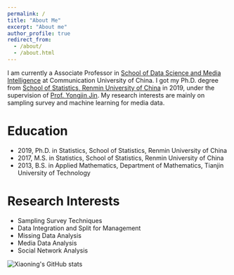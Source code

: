 ```yaml
---
permalink: /
title: "About Me"
excerpt: "About me"
author_profile: true
redirect_from: 
  - /about/
  - /about.html
---
```



I am currently a Associate Professor in [School of Data Science and Media Intelligence](http://dsmi.cuc.edu.cn/main.htm) at Communication University of China. I got my Ph.D. degree from [School of Statistics, Renmin University of China](http://stat.ruc.edu.cn/) in 2019, under the supervision of [Prof. Yongjin Jin](http://stat.ruc.edu.cn/teacher_more.php?id=119&cid=25). My research interests are mainly on sampling survey and machine learning for media data. 


# Education

- 2019, Ph.D. in Statistics, School of Statistics, Renmin University of China
- 2017, M.S. in Statistics, School of Statistics, Renmin University of China
- 2013, B.S. in Applied Mathematics, Department of Mathematics, Tianjin University of Technology

# Research Interests

- Sampling Survey Techniques
- Data Integration and Split for Management
- Missing Data Analysis
- Media Data Analysis
- Social Network Analysis


![Xiaoning's GitHub stats](https://github-readme-stats.vercel.app/api?username=xiaoningwang&show_icons=true&theme=radical)
